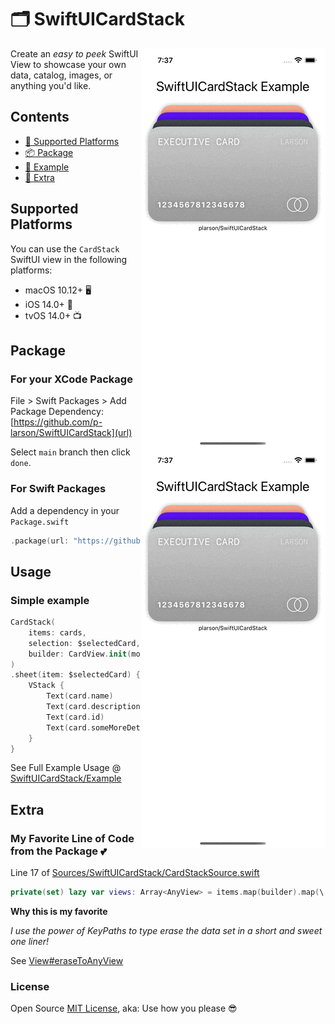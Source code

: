 # 🗂 SwiftUICardStack

<img src="https://github.com/p-larson/SwiftUICardStack/blob/main/Example/SwiftUICardStack-Example/Demo%20Film/Simulator%20Screen%20Recording%20-%20iPhone%2012%20-%202021-05-28%20at%2019.37.27.gif" align="right"></img>

<img src="https://github.com/p-larson/SwiftUICardStack/blob/main/Example/SwiftUICardStack-Example/Demo%20Film/Simulator%20Screen%20Recording%20-%20iPhone%2012%20-%202021-05-28%20at%2019.37.49.gif" align="right"></img>
 
Create an *easy to peek* SwiftUI View to showcase your own data, catalog, images, or anything you'd like.

## Contents

- [🔭 Supported Platforms](#supported-platforms)
- [📦 Package](#package)
- [🔨 Example](#usage)
- [🧨 Extra](#extra)

## Supported Platforms 

You can use the `CardStack` SwiftUI view in the following platforms:

- macOS 10.12+ 🖥
- iOS 14.0+ 📱
- tvOS 14.0+ 📺 

## Package

### For your XCode Package

File > Swift Packages > Add Package Dependency: [https://github.com/p-larson/SwiftUICardStack](url)

Select `main` branch then click `done`.

### For Swift Packages

Add a dependency in your `Package.swift`


```swift 
.package(url: "https://github.com/p-larson/SwiftUICardStack", branch: "main")
```

## Usage 

### Simple example

```swift
CardStack(
    items: cards,
    selection: $selectedCard,
    builder: CardView.init(model:)
)
.sheet(item: $selectedCard) { card in
    VStack {
        Text(card.name)
        Text(card.description)
        Text(card.id)
        Text(card.someMoreDetailedInformation())
    }
}
```

See Full Example Usage @ [SwiftUICardStack/Example](/Example/SwiftUICardStack-Example) 

## Extra

### My Favorite Line of Code from the Package 💕

Line 17 of [Sources/SwiftUICardStack/CardStackSource.swift](/Sources/SwiftUICardStack/CardStackSource.swift)

```swift
private(set) lazy var views: Array<AnyView> = items.map(builder).map(\.eraseToAnyView)
```

**Why this is my favorite** 

*I use the power of KeyPaths to type erase the data set in a short and sweet one liner!*

See [View#eraseToAnyView](/Sources/SwiftUICardStack/Common.swift)

### License

Open Source [MIT License](https://github.com/p-larson/SwiftUICardStack/blob/main/LICENSE), aka: Use how you please 😎 
